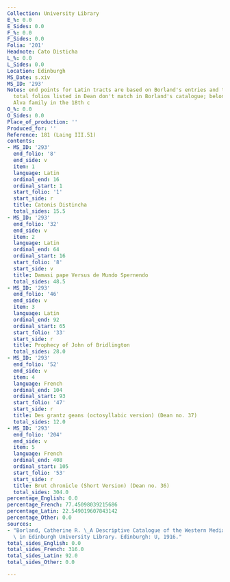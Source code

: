 ```yaml
---
Collection: University Library
E_%: 0.0
E_Sides: 0.0
F_%: 0.0
F_Sides: 0.0
Folia: '201'
Headnote: Cato Disticha
L_%: 0.0
L_Sides: 0.0
Location: Edinburgh
MS_Date: s.xiv
MS_ID: '293'
Notes: end points for Latin tracts are based on Borland's entries and therefore approximate;
  total folios listed in Dean don't match in Borland's catalogue; belonged to the
  Alva family in the 18th c
O_%: 0.0
O_Sides: 0.0
Place_of_production: ''
Produced_for: ''
Reference: 181 (Laing III.51)
contents:
- MS_ID: '293'
  end_folio: '8'
  end_side: v
  item: 1
  language: Latin
  ordinal_end: 16
  ordinal_start: 1
  start_folio: '1'
  start_side: r
  title: Catonis Distincha
  total_sides: 15.5
- MS_ID: '293'
  end_folio: '32'
  end_side: v
  item: 2
  language: Latin
  ordinal_end: 64
  ordinal_start: 16
  start_folio: '8'
  start_side: v
  title: Damasi pape Versus de Mundo Spernendo
  total_sides: 48.5
- MS_ID: '293'
  end_folio: '46'
  end_side: v
  item: 3
  language: Latin
  ordinal_end: 92
  ordinal_start: 65
  start_folio: '33'
  start_side: r
  title: Prophecy of John of Bridlington
  total_sides: 28.0
- MS_ID: '293'
  end_folio: '52'
  end_side: v
  item: 4
  language: French
  ordinal_end: 104
  ordinal_start: 93
  start_folio: '47'
  start_side: r
  title: Des grantz geans (octosyllabic version) (Dean no. 37)
  total_sides: 12.0
- MS_ID: '293'
  end_folio: '204'
  end_side: v
  item: 5
  language: French
  ordinal_end: 408
  ordinal_start: 105
  start_folio: '53'
  start_side: r
  title: Brut chronicle (Short Version) (Dean no. 36)
  total_sides: 304.0
percentage_English: 0.0
percentage_French: 77.45098039215686
percentage_Latin: 22.549019607843142
percentage_Other: 0.0
sources:
- "Borland, Catherine R. \_A Descriptive Catalogue of the Western Mediaeval Manuscripts\
  \ in Edinburgh University Library. Edinburgh: U, 1916."
total_sides_English: 0.0
total_sides_French: 316.0
total_sides_Latin: 92.0
total_sides_Other: 0.0

---
```

